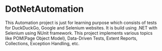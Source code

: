 # DotNetAutomation

This Automation project is just for learning purpose which consists of tests for DuckDuckGo, Google and Selenium websites.
It is build using .NET with Selenium using NUnit framework.
This project implements various topics like POM(Page Object Model), Data-Driven Tests, Extent Reports, Collections, Exception Handling, etc.
